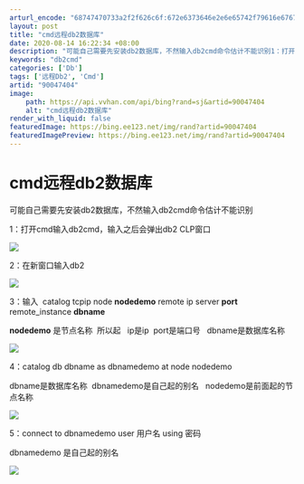 ```yaml
---
arturl_encode: "68747470733a2f2f626c6f:672e6373646e2e6e65742f79616e676775616e676e69756269:2f61727469636c652f64657461696c732f3930303437343034"
layout: post
title: "cmd远程db2数据库"
date: 2020-08-14 16:22:34 +08:00
description: "可能自己需要先安装db2数据库，不然输入db2cmd命令估计不能识别1：打开cmd输入db2cmd，"
keywords: "db2cmd"
categories: ['Db']
tags: ['远程Db2', 'Cmd']
artid: "90047404"
image:
    path: https://api.vvhan.com/api/bing?rand=sj&artid=90047404
    alt: "cmd远程db2数据库"
render_with_liquid: false
featuredImage: https://bing.ee123.net/img/rand?artid=90047404
featuredImagePreview: https://bing.ee123.net/img/rand?artid=90047404
---
```


# cmd远程db2数据库

可能自己需要先安装db2数据库，不然输入db2cmd命令估计不能识别

1：打开cmd输入db2cmd，输入之后会弹出db2 CLP窗口

![](https://i-blog.csdnimg.cn/blog_migrate/d0381ce08e6223e7fa4ab91aa21ae45f.png)

2：在新窗口输入db2

![](https://i-blog.csdnimg.cn/blog_migrate/94decf15099bda613b87903cd9c7a548.png)

3：输入  catalog tcpip node
**nodedemo**
remote ip server
**port**
remote\_instance
**dbname**

**nodedemo**
是节点名称  所以起   ip是ip  port是端口号   dbname是数据库名称

![](https://i-blog.csdnimg.cn/blog_migrate/6ac772af26e76ea1ffc5c33b3559311b.png)

4：catalog db dbname as dbnamedemo at node nodedemo

dbname是数据库名称  dbnamedemo是自己起的别名   nodedemo是前面起的节点名称

![](https://i-blog.csdnimg.cn/blog_migrate/0304e27beceacccac4aa83b9e0251372.png)

5：connect to dbnamedemo user 用户名 using 密码

dbnamedemo 是自己起的别名

![](https://i-blog.csdnimg.cn/blog_migrate/95aa18a8dc79e3ed8292072339dddaec.png)